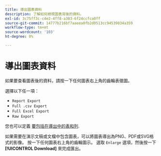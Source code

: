 ```yaml
---
title: 導出圖表資料
description: 了解如何檢視圖表背後的資料。
exl-id: 3c75ff3c-c4e2-4ff8-a303-6f24ccfca0ff
source-git-commit: 14777b216bf7aaeea0fb2d0513cc94539034a359
workflow-type: tm+mt
source-wordcount: '103'
ht-degree: 0%

---
```


# 導出圖表資料

如果要查看圖表後的資料，請按一下任何圖表右上角的齒輪表徵圖。

選擇以下任一項：

- `Report Export`
- `Full .csv Export`
- `Full Excel Export`
- `Raw Export`

您也可以定義 [要包括在導出中的表和列](../../tutorials/export-raw-data.md).

如果需要在演示文稿或文檔中包含圖表，可以將圖表導出為PNG、PDF或SVG格式的影像。 按一下任何圖表右上角的齒輪圖示。 選取 `Enlarge` 選項，然後按一下 **[!UICONTROL Download]** 來完成匯出。

